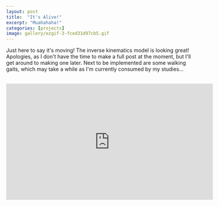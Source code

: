 ```yaml
---
layout: post
title:  "It's Alive!"
excerpt: "Muahahaha!"
categories: [projects]
image: gallery/ezgif-3-fced31d97cb5.gif
---
```


Just here to say it's moving! The inverse kinematics model is looking great! Apologies, as I don't have the time to make a full post at the moment, but I'll get around to making one later. Next to be implemented are some walking gaits, which may take a while as I'm currently consumed by my studies...

<br>
<div align="center"><iframe width="560" height="315" src="https://www.youtube.com/embed/zvvzg43DtZo" frameborder="0" allow="accelerometer; autoplay; clipboard-write; encrypted-media; gyroscope; picture-in-picture" allowfullscreen></iframe></div>
<br>
